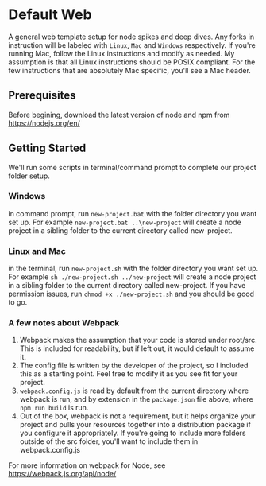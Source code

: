 # Default Web
A general web template setup for node spikes and deep dives. Any forks in instruction will be labeled with ``Linux``, ``Mac`` and ``Windows`` respectively. If you're running Mac, follow the Linux instructions and modify as needed. My assumption is that all Linux instructions should be POSIX compliant. For the few instructions that are absolutely Mac specific, you'll see a Mac header.

## Prerequisites
Before begining, download the latest version of node and npm from https://nodejs.org/en/

## Getting Started
We'll run some scripts in terminal/command prompt to complete our project folder setup.

### Windows
in command prompt, run ``new-project.bat`` with the folder directory you want set up. For example ``new-project.bat ..\new-project`` will create a node project in a sibling folder to the current directory called new-project.

### Linux and Mac
in the terminal, run ``new-project.sh`` with the folder directory you want set up. For example ``sh ./new-project.sh ../new-project`` will create a node project in a sibling folder to the current directory called new-project. If you have permission issues, run ``chmod +x ./new-project.sh`` and you should be good to go.

### A few notes about Webpack
1.  Webpack makes the assumption that your code is stored under root/src. This is included for readability, but if left out, it would default to assume it.
2.  The config file is written by the developer of the project, so I included this as a starting point. Feel free to modify it as you see fit for your project.
3.  ``webpack.config.js`` is read by default from the current directory where webpack is run, and by extension in the ``package.json`` file above, where ``npm run build`` is run.
4.  Out of the box, webpack is not a requirement, but it helps organize your project and pulls your resources together into a distribution package if you configure it appropriately. If you're going to include more folders outside of the src folder, you'll want to include them in webpack.config.js

For more information on webpack for Node, see https://webpack.js.org/api/node/